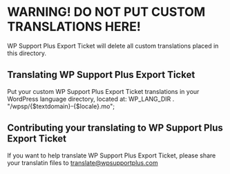 # WARNING! DO NOT PUT CUSTOM TRANSLATIONS HERE!

WP Support Plus Export Ticket will delete all custom translations placed in this directory.

## Translating WP Support Plus Export Ticket
Put your custom WP Support Plus Export Ticket translations in your WordPress language directory, located at: WP_LANG_DIR . "/wpsp/{$textdomain}-{$locale}.mo";

## Contributing your translating to WP Support Plus Export Ticket
If you want to help translate WP Support Plus Export Ticket, please share your translatin files to translate@wpsupportplus.com
